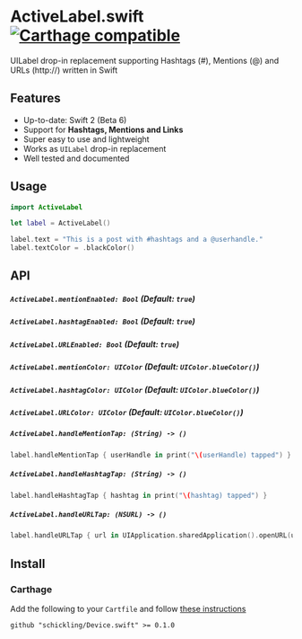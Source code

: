 # ActiveLabel.swift [![Carthage compatible](https://img.shields.io/badge/Carthage-compatible-4BC51D.svg?style=flat)](https://github.com/Carthage/Carthage)

UILabel drop-in replacement supporting Hashtags (#), Mentions (@) and URLs (http://) written in Swift

## Features

* Up-to-date: Swift 2 (Beta 6)
* Support for **Hashtags, Mentions and Links**
* Super easy to use and lightweight
* Works as `UILabel` drop-in replacement
* Well tested and documented

## Usage

```swift
import ActiveLabel

let label = ActiveLabel()

label.text = "This is a post with #hashtags and a @userhandle."
label.textColor = .blackColor()
```

## API

##### `ActiveLabel.mentionEnabled: Bool` (Default: `true`)
##### `ActiveLabel.hashtagEnabled: Bool` (Default: `true`)
##### `ActiveLabel.URLEnabled: Bool` (Default: `true`)
##### `ActiveLabel.mentionColor: UIColor` (Default: `UIColor.blueColor()`)
##### `ActiveLabel.hashtagColor: UIColor` (Default: `UIColor.blueColor()`)
##### `ActiveLabel.URLColor: UIColor` (Default: `UIColor.blueColor()`)

##### `ActiveLabel.handleMentionTap: (String) -> ()`

```swift
label.handleMentionTap { userHandle in print("\(userHandle) tapped") }
```

##### `ActiveLabel.handleHashtagTap: (String) -> ()`

```swift
label.handleHashtagTap { hashtag in print("\(hashtag) tapped") }
```

##### `ActiveLabel.handleURLTap: (NSURL) -> ()`

```swift
label.handleURLTap { url in UIApplication.sharedApplication().openURL(url) }
```

## Install

### Carthage

Add the following to your `Cartfile` and follow [these instructions](https://github.com/Carthage/Carthage#adding-frameworks-to-an-application)

```
github "schickling/Device.swift" >= 0.1.0
```
